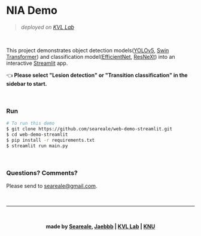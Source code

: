 # NIA Demo
>*deployed on [KVL Lab](http://vl.knu.ac.kr)*

<br/>

This project demonstrates object detection models([YOLOv5](https://github.com/ultralytics/yolov5), [Swin Transformer](https://github.com/SwinTransformer/Swin-Transformer-Object-Detection)) and classification model([EfficientNet](https://github.com/lukemelas/EfficientNet-PyTorch), [ResNeXt](https://arxiv.org/pdf/1611.05431.pdf)) into an interactive [Streamlit](https://streamlit.io) app.

👈 **Please select "Lesion detection" or "Transition classification" in the sidebar to start.**

<br/>

### Run
```bash
# To run this demo
$ git clone https://github.com/seareale/web-demo-streamlit.git
$ cd web-demo-streamlit
$ pip install -r requirements.txt
$ streamlit run main.py
```

<br/>

### Questions? Comments?

Please send to [seareale@gmail.com](mailto://seareale@gmail.com).

<br/>

---

<br/>

**<div align="center">made by [Seareale](https://github.com/seareale), [Jaebbb](https://github.com/jaebbb) | [KVL Lab](http://vl.knu.ac.kr) | [KNU](http://knu.ac.kr)</div>**

